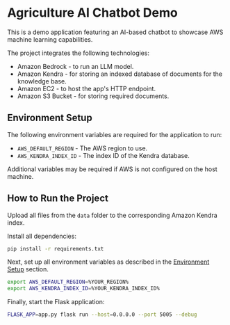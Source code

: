 # Agriculture AI Chatbot Demo

This is a demo application featuring an AI-based chatbot to showcase AWS machine learning capabilities.

The project integrates the following technologies:
- Amazon Bedrock - to run an LLM model.
- Amazon Kendra - for storing an indexed database of documents for the knowledge base.
- Amazon EC2 - to host the app's HTTP endpoint.
- Amazon S3 Bucket - for storing required documents.

## Environment Setup

The following environment variables are required for the application to run:

- `AWS_DEFAULT_REGION` - The AWS region to use.
- `AWS_KENDRA_INDEX_ID` - The index ID of the Kendra database.

Additional variables may be required if AWS is not configured on the host machine.

## How to Run the Project
Upload all files from the `data` folder to the corresponding Amazon Kendra index.

Install all dependencies:
```bash
pip install -r requirements.txt
```

Next, set up all environment variables as described in the [Environment Setup](#environment-setup) section.
```bash
export AWS_DEFAULT_REGION=%YOUR_REGION%
export AWS_KENDRA_INDEX_ID=%YOUR_KENDRA_INDEX_ID%
```

Finally, start the Flask application:
```bash
FLASK_APP=app.py flask run --host=0.0.0.0 --port 5005 --debug
```